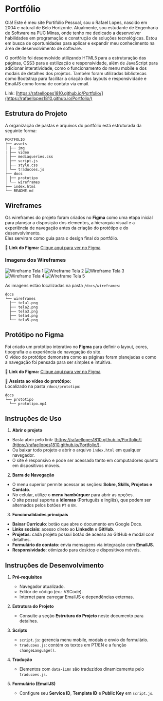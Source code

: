 # Portfólio

Olá! Este é meu site Portifólio Pessoal, sou o Rafael Lopes, nascido em 2004 e natural de Belo Horizonte. Atualmente, sou estudante de Engenharia de Software na PUC Minas, onde tenho me dedicado a desenvolver habilidades em programação e construção de soluções tecnológicas. Estou em busca de oportunidades para aplicar e expandir meu conhecimento na área de desenvolvimento de software.

O portfólio foi desenvolvido utilizando HTML5 para a estruturação das páginas, CSS3 para a estilização e responsividade, além de JavaScript para adicionar interatividade, como o funcionamento do menu mobile e dos modais de detalhes dos projetos. Também foram utilizadas bibliotecas como Bootstrap para facilitar a criação dos layouts e responsividade e EmailJS como forma de contato via email.

Link: [https://rafaellopes1810.github.io/Portfolio/](https://rafaellopes1810.github.io/Portfolio/)

## Estrutura do Projeto

A organização de pastas e arquivos do portfólio está estruturada da seguinte forma:
```
PORTFOLIO
├── assets
│ ├── img
| ├── video
│ ├── mediaqueries.css
│ ├── script.js
│ ├── style.css
│ └── traducoes.js
├── docs
│ ├── prototipo
│ └── wireframes
├── index.html
└── README.md
```

## Wireframes

Os wireframes do projeto foram criados no **Figma** como uma etapa inicial para planejar a disposição dos elementos, a hierarquia visual e a experiência de navegação antes da criação do protótipo e do desenvolvimento.  
Eles serviram como guia para o design final do portfólio.

📌 **Link do Figma:** [Clique aqui para ver no Figma](https://www.figma.com/design/7ENL8HAbRJAoUAiZyN7lLg/Wireframes-Portfolio?node-id=0-1&t=m0PyZFouDLtTgobx-1)

### Imagens dos Wireframes
![Wireframe Tela 1](docs/wireframes/tela1.png)
![Wireframe Tela 2](docs/wireframes/tela2.png)
![Wireframe Tela 3](docs/wireframes/tela3.png)
![Wireframe Tela 4](docs/wireframes/tela4.png)
![Wireframe Tela 5](docs/wireframes/tela5.png)

As imagens estão localizadas na pasta `/docs/wireframes`:
```
docs
└── wireframes
  ├── tela1.png
  ├── tela2.png
  ├── tela3.png
  ├── tela4.png
  └── tela5.png
```

## Protótipo no Figma

Foi criado um protótipo interativo no **Figma** para definir o layout, cores, tipografia e a experiência de navegação do site.  
O vídeo do protótipo demonstra como as páginas foram planejadas e como a navegação foi pensada para ser simples e intuitiva.

📌 **Link do Figma:** [Clique aqui para ver no Figma](https://www.figma.com/design/7ENL8HAbRJAoUAiZyN7lLg/Wireframes-Portfolio?node-id=0-1&t=m0PyZFouDLtTgobx-1)

🎥 **Assista ao vídeo do protótipo:**  
Localizado na pasta `/docs/prototipo`:
```
docs
└── prototipo
  └── prototipo.mp4
```

## Instruções de Uso

1. **Abrir o projeto**
  - Basta abrir pelo link: [https://rafaellopes1810.github.io/Portfolio/](https://rafaellopes1810.github.io/Portfolio/).
  - Ou baixar todo projeto e abrir o arquivo `index.html` em qualquer navegador.
  - O site é responsivo e pode ser acessado tanto em computadores quanto em dispositivos móveis.

2. **Barra de Navegação**
  - O menu superior permite acessar as seções: **Sobre, Skills, Projetos e Contato**.
  - No celular, utilize o **menu hambúrguer** para abrir as opções.
  - O site possui suporte a **idiomas** (Português e Inglês), que podem ser alternados pelos botões `PT` e `EN`.

3. **Funcionalidades principais**
  - **Baixar Currículo**: botão que abre o documento em Google Docs.
  - **Links sociais**: acesso direto ao **LinkedIn** e **GitHub**.
  - **Projetos**: cada projeto possui botão de acesso ao GitHub e modal com detalhes.
  - **Formulário de contato**: envia mensagens via integração com **EmailJS**.
  - **Responsividade**: otimizado para desktop e dispositivos móveis.

## Instruções de Desenvolvimento

1. **Pré-requisitos**
   - Navegador atualizado.  
   - Editor de código (ex.: VSCode).  
   - Internet para carregar EmailJS e dependências externas.  

2. **Estrutura do Projeto**
   - Consulte a seção **Estrutura do Projeto** neste documento para detalhes.  

3. **Scripts**
   - `script.js`: gerencia menu mobile, modais e envio do formulário.  
   - `traducoes.js`: contém os textos em PT/EN e a função `changeLanguage()`.  

4. **Tradução**
   - Elementos com `data-i18n` são traduzidos dinamicamente pelo `traducoes.js`.  

5. **Formulário (EmailJS)**
   - Configure seu **Service ID**, **Template ID** e **Public Key** em `script.js`.